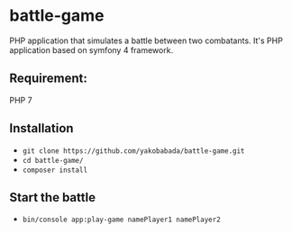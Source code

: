 # battle-game
PHP application that simulates a battle between two combatants. It's PHP application based on symfony 4 framework.

## Requirement:

PHP 7

## Installation

- `git clone https://github.com/yakobabada/battle-game.git`
- `cd battle-game/`
- `composer install`

## Start the battle

- `bin/console app:play-game namePlayer1 namePlayer2`

